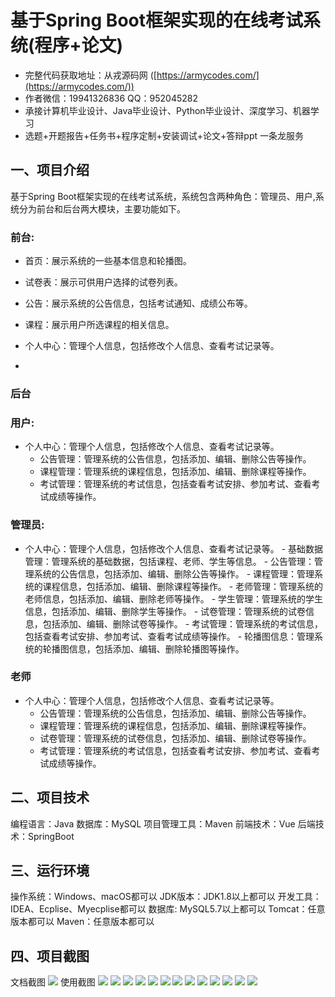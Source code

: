 基于Spring Boot框架实现的在线考试系统(程序+论文)
=
- 完整代码获取地址：从戎源码网 ([https://armycodes.com/](https://armycodes.com/))
- 作者微信：19941326836  QQ：952045282 
- 承接计算机毕业设计、Java毕业设计、Python毕业设计、深度学习、机器学习
- 选题+开题报告+任务书+程序定制+安装调试+论文+答辩ppt 一条龙服务

一、项目介绍
---
基于Spring Boot框架实现的在线考试系统，系统包含两种角色：管理员、用户,系统分为前台和后台两大模块，主要功能如下。
### 前台:
- 首页：展示系统的一些基本信息和轮播图。
- 试卷表：展示可供用户选择的试卷列表。
- 公告：展示系统的公告信息，包括考试通知、成绩公布等。
- 课程：展示用户所选课程的相关信息。
- 个人中心：管理个人信息，包括修改个人信息、查看考试记录等。

- 
### 后台
### 用户:
  - 个人中心：管理个人信息，包括修改个人信息、查看考试记录等。
    - 公告管理：管理系统的公告信息，包括添加、编辑、删除公告等操作。
    - 课程管理：管理系统的课程信息，包括添加、编辑、删除课程等操作。
    - 考试管理：管理系统的考试信息，包括查看考试安排、参加考试、查看考试成绩等操作。
  
### 管理员:
   - 个人中心：管理个人信息，包括修改个人信息、查看考试记录等。
    - 基础数据管理：管理系统的基础数据，包括课程、老师、学生等信息。
    - 公告管理：管理系统的公告信息，包括添加、编辑、删除公告等操作。
    - 课程管理：管理系统的课程信息，包括添加、编辑、删除课程等操作。
    - 老师管理：管理系统的老师信息，包括添加、编辑、删除老师等操作。
    - 学生管理：管理系统的学生信息，包括添加、编辑、删除学生等操作。
    - 试卷管理：管理系统的试卷信息，包括添加、编辑、删除试卷等操作。
    - 考试管理：管理系统的考试信息，包括查看考试安排、参加考试、查看考试成绩等操作。
    - 轮播图信息：管理系统的轮播图信息，包括添加、编辑、删除轮播图等操作。

### 老师
  - 个人中心：管理个人信息，包括修改个人信息、查看考试记录等。
    - 公告管理：管理系统的公告信息，包括添加、编辑、删除公告等操作。
    - 课程管理：管理系统的课程信息，包括添加、编辑、删除课程等操作。
    - 试卷管理：管理系统的试卷信息，包括添加、编辑、删除试卷等操作。
    - 考试管理：管理系统的考试信息，包括查看考试安排、参加考试、查看考试成绩等操作。

  
二、项目技术
---
编程语言：Java
数据库：MySQL
项目管理工具：Maven
前端技术：Vue
后端技术：SpringBoot

三、运行环境
---
操作系统：Windows、macOS都可以
JDK版本：JDK1.8以上都可以
开发工具：IDEA、Ecplise、Myecplise都可以
数据库: MySQL5.7以上都可以
Tomcat：任意版本都可以
Maven：任意版本都可以

四、项目截图
---
文档截图
![](limage/2.png)
使用截图
![](image/1.png)
![](image/2.png)
![](image/3.png)
![](image/4.png)
![](image/5.png)
![](image/6.png)
![](image/7.png)
![](image/8.png)
![](image/9.png)
![](image/10.png)
![](image/11.png)
![](image/12.png)
![](image/13.png)
